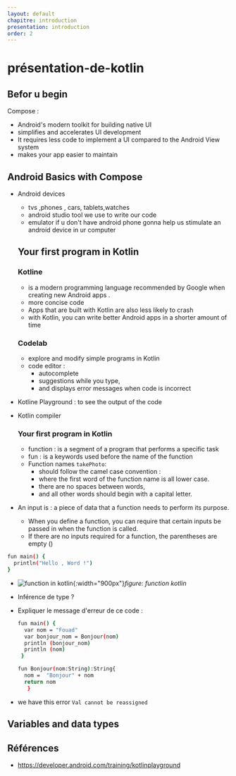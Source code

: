 ```yaml
---
layout: default
chapitre: introduction
presentation: introduction
order: 2
---
```

# présentation-de-kotlin

## Befor u begin
Compose  :
- Android's modern toolkit for building native UI
-  simplifies and accelerates UI development
-  It requires less code to implement a UI compared to the Android View system
-   makes your app easier to maintain
##  Android Basics with Compose
- Android devices
  - tvs ,phones , cars, tablets,watches
  - android studio  tool we use to write our code 
  - emulator if u don't have android phone gonna help us stimulate an android device in ur computer 
  ## Your first program in Kotlin
  ### Kotline 
  - is a modern programming language recommended by Google when creating new Android apps .
  - more concise code 
  - Apps that are built with Kotlin are also less likely to crash
  - with Kotlin, you can write better Android apps in a shorter amount of time
  ### Codelab 
  - explore and modify simple programs in Kotlin
  - code editor : 
    - autocomplete
    -  suggestions while you type,
    -   and displays error messages when code is incorrect
- Kotline Playground : to see the output of the code 
- Kotlin compiler
  
  ### Your first program in Kotlin
  - function :  is a segment of a program that performs a specific task
  - fun : is a keywords  used before the name of the function
  - Function names `takePhoto`:
    - should follow the camel case convention :
    -  where the first word of the function name is all lower case.
    -    there are no spaces between words, 
    -    and all other words should begin with a capital letter.
-  An input is : a piece of data that a function needs to perform its purpose. 
    -  When you define a function, you can require that certain inputs be passed in when the function is called. 
    -  If there are no inputs required for a function, the parentheses are empty ()
  
  
  ```bash
  fun main() {
    println("Hello , Word !")
  }
  ```

  - ![function in kotlin](/android/1.1-présentation-de-kotlin/images/functionkotlin.png){:width="900px"}*figure: function kotlin*




- Inférence de type ?

- Expliquer le message d'erreur de ce code : 

  ```bash
  fun main() {
    var nom = "Fouad"
    var bonjour_nom = Bonjour(nom)
    println (bonjour_nom)
    println (nom)
   }

  fun Bonjour(nom:String):String{
    nom =  "Bonjour" + nom
    return nom
     }
  ```



 - we have this error `Val cannot be reassigned`


##  Variables and data types



## Références 
- https://developer.android.com/training/kotlinplayground